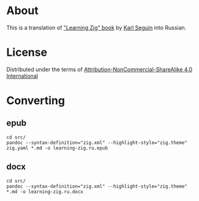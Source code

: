 # About

This is a translation of
["Learning Zig" book](https://www.openmymind.net/learning_zig/)
by [Karl Seguin](https://github.com/karlseguin) into Russian.

# License

Distributed under the terms of
[Attribution-NonCommercial-ShareAlike 4.0 International](http://creativecommons.org/licenses/by-nc-sa/4.0/)

# Converting

## epub

```
cd src/
pandoc --syntax-definition="zig.xml" --highlight-style="zig.theme" zig.yaml *.md -o learning-zig.ru.epub
```

## docx

```
cd src/
pandoc --syntax-definition="zig.xml" --highlight-style="zig.theme" *.md -o learning-zig.ru.docx
```
